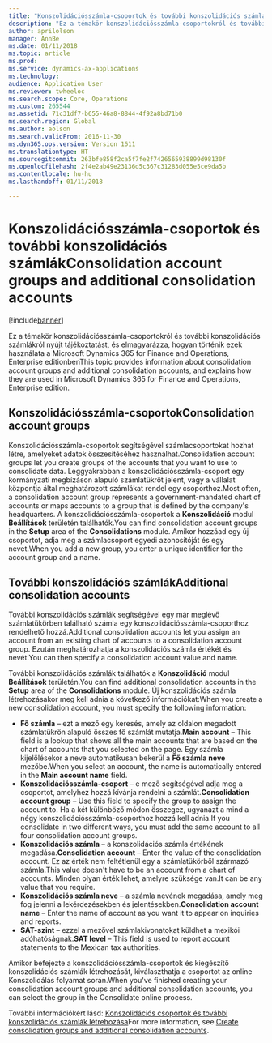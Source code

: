 ```yaml
---
title: "Konszolidációsszámla-csoportok és további konszolidációs számlák"
description: "Ez a témakör konszolidációsszámla-csoportokról és további konszolidációs számlákról nyújt tájékoztatást, és elmagyarázza, hogyan történik ezek használata a Microsoft Dynamics 365 for Finance and Operations, Enterprise editionben"
author: aprilolson
manager: AnnBe
ms.date: 01/11/2018
ms.topic: article
ms.prod: 
ms.service: dynamics-ax-applications
ms.technology: 
audience: Application User
ms.reviewer: twheeloc
ms.search.scope: Core, Operations
ms.custom: 265544
ms.assetid: 71c31df7-b655-46a8-8844-4f92a8bd71b0
ms.search.region: Global
ms.author: aolson
ms.search.validFrom: 2016-11-30
ms.dyn365.ops.version: Version 1611
ms.translationtype: HT
ms.sourcegitcommit: 263bfe858f2ca5f7fe2f7426565938899d98130f
ms.openlocfilehash: 2f4e2ab49e23136d5c367c31283d055e5ce9da5b
ms.contentlocale: hu-hu
ms.lasthandoff: 01/11/2018

---
```


# <a name="consolidation-account-groups-and-additional-consolidation-accounts"></a><span data-ttu-id="92f65-103">Konszolidációsszámla-csoportok és további konszolidációs számlák</span><span class="sxs-lookup"><span data-stu-id="92f65-103">Consolidation account groups and additional consolidation accounts</span></span>

[!include[banner](../includes/banner.md)]


<span data-ttu-id="92f65-104">Ez a témakör konszolidációsszámla-csoportokról és további konszolidációs számlákról nyújt tájékoztatást, és elmagyarázza, hogyan történik ezek használata a Microsoft Dynamics 365 for Finance and Operations, Enterprise editionben</span><span class="sxs-lookup"><span data-stu-id="92f65-104">This topic provides information about consolidation account groups and additional consolidation accounts, and explains how they are used in Microsoft Dynamics 365 for Finance and Operations, Enterprise edition.</span></span>

<a name="consolidation-account-groups"></a><span data-ttu-id="92f65-105">Konszolidációsszámla-csoportok</span><span class="sxs-lookup"><span data-stu-id="92f65-105">Consolidation account groups</span></span>
----------------------------

<span data-ttu-id="92f65-106">Konszolidációsszámla-csoportok segítségével számlacsoportokat hozhat létre, amelyeket adatok összesítéséhez használhat.</span><span class="sxs-lookup"><span data-stu-id="92f65-106">Consolidation account groups let you create groups of the accounts that you want to use to consolidate data.</span></span> <span data-ttu-id="92f65-107">Leggyakrabban a konszolidációsszámla-csoport egy kormányzati megbízáson alapuló számlatükröt jelent, vagy a vállalat központja által meghatározott számlákat rendel egy csoporthoz.</span><span class="sxs-lookup"><span data-stu-id="92f65-107">Most often, a consolidation account group represents a government-mandated chart of accounts or maps accounts to a group that is defined by the company's headquarters.</span></span> <span data-ttu-id="92f65-108">A konszolidációsszámla-csoportok a **Konszolidáció** modul **Beállítások** területén találhatók.</span><span class="sxs-lookup"><span data-stu-id="92f65-108">You can find consolidation account groups in the **Setup** area of the **Consolidations** module.</span></span> <span data-ttu-id="92f65-109">Amikor hozzáad egy új csoportot, adja meg a számlacsoport egyedi azonosítóját és egy nevet.</span><span class="sxs-lookup"><span data-stu-id="92f65-109">When you add a new group, you enter a unique identifier for the account group and a name.</span></span>

## <a name="additional-consolidation-accounts"></a><span data-ttu-id="92f65-110">További konszolidációs számlák</span><span class="sxs-lookup"><span data-stu-id="92f65-110">Additional consolidation accounts</span></span>
<span data-ttu-id="92f65-111">További konszolidációs számlák segítségével egy már meglévő számlatükörben található számla egy konszolidációsszámla-csoporthoz rendelhető hozzá.</span><span class="sxs-lookup"><span data-stu-id="92f65-111">Additional consolidation accounts let you assign an account from an existing chart of accounts to a consolidation account group.</span></span> <span data-ttu-id="92f65-112">Ezután meghatározhatja a konszolidációs számla értékét és nevét.</span><span class="sxs-lookup"><span data-stu-id="92f65-112">You can then specify a consolidation account value and name.</span></span> 

<span data-ttu-id="92f65-113">További konszolidációs számlák találhatók a **Konszolidáció** modul **Beállítások** területén.</span><span class="sxs-lookup"><span data-stu-id="92f65-113">You can find additional consolidation accounts in the **Setup** area of the **Consolidations** module.</span></span> <span data-ttu-id="92f65-114">Új konszolidációs számla létrehozásakor meg kell adnia a következő információkat:</span><span class="sxs-lookup"><span data-stu-id="92f65-114">When you create a new consolidation account, you must specify the following information:</span></span>

-   <span data-ttu-id="92f65-115">**Fő számla** – ezt a mező egy keresés, amely az oldalon megadott számlatükrön alapuló összes fő számlát mutatja.</span><span class="sxs-lookup"><span data-stu-id="92f65-115">**Main account** – This field is a lookup that shows all the main accounts that are based on the chart of accounts that you selected on the page.</span></span> <span data-ttu-id="92f65-116">Egy számla kijelölésekor a neve automatikusan bekerül a **Fő számla neve** mezőbe.</span><span class="sxs-lookup"><span data-stu-id="92f65-116">When you select an account, the name is automatically entered in the **Main account name** field.</span></span>
-   <span data-ttu-id="92f65-117">**Konszolidációsszámla-csoport** – e mező segítségével adja meg a csoportot, amelyhez hozzá kívánja rendelni a számlát.</span><span class="sxs-lookup"><span data-stu-id="92f65-117">**Consolidation account group** – Use this field to specify the group to assign the account to.</span></span> <span data-ttu-id="92f65-118">Ha a két különböző módon összegez, ugyanazt a mind a négy konszolidációsszámla-csoporthoz hozzá kell adnia.</span><span class="sxs-lookup"><span data-stu-id="92f65-118">If you consolidate in two different ways, you must add the same account to all four consolidation account groups.</span></span>
-   <span data-ttu-id="92f65-119">**Konszolidációs számla** – a konszolidációs számla értékének megadása.</span><span class="sxs-lookup"><span data-stu-id="92f65-119">**Consolidation account** – Enter the value of the consolidation account.</span></span> <span data-ttu-id="92f65-120">Ez az érték nem feltétlenül egy a számlatükörből származó számla.</span><span class="sxs-lookup"><span data-stu-id="92f65-120">This value doesn't have to be an account from a chart of accounts.</span></span> <span data-ttu-id="92f65-121">Minden olyan érték lehet, amelyre szüksége van.</span><span class="sxs-lookup"><span data-stu-id="92f65-121">It can be any value that you require.</span></span>
-   <span data-ttu-id="92f65-122">**Konszolidációs számla neve** – a számla nevének megadása, amely meg fog jelenni a lekérdezésekben és jelentésekben.</span><span class="sxs-lookup"><span data-stu-id="92f65-122">**Consolidation account name** – Enter the name of account as you want it to appear on inquiries and reports.</span></span>
-   <span data-ttu-id="92f65-123">**SAT-szint** – ezzel a mezővel számlakivonatokat küldhet a mexikói adóhatóságnak.</span><span class="sxs-lookup"><span data-stu-id="92f65-123">**SAT level** – This field is used to report account statements to the Mexican tax authorities.</span></span> 

<span data-ttu-id="92f65-124">Amikor befejezte a konszolidációsszámla-csoportok és kiegészítő konszolidációs számlák létrehozását, kiválaszthatja a csoportot az online Konszolidálás folyamat során.</span><span class="sxs-lookup"><span data-stu-id="92f65-124">When you've finished creating your consolidation account groups and additional consolidation accounts, you can select the group in the Consolidate online process.</span></span>


<span data-ttu-id="92f65-125">További információkért lásd: [Konszolidációs csoportok és további konszolidációs számlák létrehozása](../general-ledger/tasks/create-consolidation-groups.md)</span><span class="sxs-lookup"><span data-stu-id="92f65-125">For more information, see [Create consolidation groups and additional consolidation accounts](../general-ledger/tasks/create-consolidation-groups.md).</span></span> 




